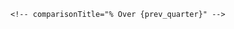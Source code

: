 <script>
 /** @type {import('./$types').PageData} */

// let quarters = props.entries_get_every_cik_qtr.map(item => (item.quarter)).reverse();
// let quarters_carousel = quarters;

// let years_active = quarters.length/4;
// let sliderValue = quarters.length -1;
// $: inputYearQuater = quarters[sliderValue];

// ##### Data for the main overview Line Chart
// let entries_get_every_cik_qtr = props.entries_get_every_cik_qtr;

// ##### Data for the dynamicly filtered Big Value components
// $: entries_get_every_cik_qtr_filtered = props.entries_get_every_cik_qtr.filter(d => d.quarter === inputYearQuater);
// // $: prev_quarter = entries_get_every_cik_qtr_filtered[0].prev_quarter;

// ##### Data for the dynamicly filtered DataTable and Treemap components
// $: entries_get_every_cik_qtr_cusip_filtered = props.entries_get_every_cik_qtr_cusip.filter(d => d.quarter === inputYearQuater);

// ###### formatting of numbers, currency, percentages
// const format_usd = '[>=1000000000000]$#,##0.0,,,,"T";[>=1000000000]$#,##0.0,,,"B";[>=1000000]$#,##0.0,,"M";$#,##0k'
// const format_shares = '[>=1000000000]#,##0.0,,,"B";[>=1000000]#,##0.0,"M";#,##0k'
// // ########################################################################
// let quarters3 = props.entries_get_overview_tr_closed.map(item => (item.quarter)).reverse();

// let sliderValue3 = quarters3.length -1;
// $: inputYearQuater3 = quarters3[sliderValue3];
// $: entries_get_overview_tr_closed_filtered = props.entries_get_overview_tr_closed.filter(d => d.quarter === inputYearQuater3);




</script>
<!-- {quarters} -->

<!-- # <span style="color: goldenrod;">{entries_get_every_cik_qtr[0].cik_name}</span>
## Active for **<span style="color: steelblue;">{years_active}</span>** years since **<span style="color: steelblue;">{quarters[0]}</span>** with the Total Cumulative Return of **<span style="color: {entries_get_every_cik_qtr[0].cum_pnl_per_cik_quarter < 0 ? 'red' : 'green'};">{entries_get_every_cik_qtr[0].cum_pnl_per_cik_quarter} %</span>** -->

<!-- <LineChart
title="Value($)"
    data={entries_get_every_cik_qtr}
    x=quarter_end_date
    y=value_usd fmt={format_usd}
    yFmt={format_usd}>
</LineChart>
<hr> -->

<!-- ## **<span style="color: steelblue;">Assets On</span>**: **<span style="color: goldenrod;">{inputYearQuater}</span>**
<Slider bind:quarters={quarters} bind:quarterValue={sliderValue} /> -->

<!-- **TODO**:*Play with the color of the slider rail and the trail. Try the same color as the lineChart*

**TODO**:*I need to test the brains out of the TWRR numbers. They are wrong. It's not only the bad raw data, but maybe the calculations are wrong too* -->

<!-- **TODO**:*Add a column with Position Duration* -->



    <!-- comparisonTitle="% Over {prev_quarter}" -->
<!-- <BigValue
    data={entries_get_every_cik_qtr_filtered}
    title="Value"
    value=value_usd  
    fmt={format_usd}
    comparison=prc_change_value
    Comparisonfmt='#0.01\%'  
    comparisonTitle="% QoQ"
/> -->

<!-- <BigValue
    data={entries_get_every_cik_qtr_filtered}
    title="Assets"
    value=num_assets   
    comparison=prc_change_num_assets
    Comparisonfmt='#0.01\%'  
    comparisonTitle="% QoQ"
/> 

<BigValue
    data={entries_get_every_cik_qtr_filtered}
    title="Qtr TWRR"
    value=roll_mean_cik_qtr_adj_median_sec_pnl_prc  
    fmt='#0\%'
    Comparisonfmt='#0.01\%'  
    comparison=roll_mean_cik_qtr_prc_change
    comparisonTitle="% QoQ"
/>  -->

<!-- <BigValue
    data={entries_get_every_cik_qtr_filtered}
    title="Cumulative TWRR"
    value=cum_pnl_per_cik_quarter  
    fmt='#0\%'
    Comparisonfmt='#0.01\%'  
    comparison=cum_pnl_per_cik_quarter_prc_change
    comparisonTitle="% QoQ"
/>  -->


<Tabs>
<Tab label="Table">
<!-- <DataTable data="{entries_get_every_cik_qtr_cusip_filtered}" link="cusip" search="true" rows=9> -->
    <!-- <Column id="name_of_issuer"  title='Asset' /> -->
    <!-- <Column id="value" fmt={'[>=1000000000000]$#,##0.0,,,,"T";[>=1000000000]$#,##0.0,,,"B";[>=1000000]$#,##0.0,,"M";$#,##0k'} lign="right"/> -->
    <!-- <Column id="prc_change_value" contentType=delta fmt='#0.01\%' title="Value(QoQ)" lign="left"/> -->
    <!-- <Column id="prc_change_shares" contentType=delta fmt='#0.01\%' title="Shares(QoQ)"/> -->
    <!-- <Column id="cusip_weight" title='Weight' fmt='#0.01\%' />
    <Column id="rolling_twrr" title='Asset TWRR' contentType=delta deltaSymbol=false fmt='#0.01\%' />     
</DataTable> -->
</Tab>

<Tab label="Chart">

<!-- <ECharts config={
    {title: {
            text: 'Value by Asset',
            left: 'center'},
        tooltip: {
        formatter: function (params) {
                    let value = params.data.value;
                    let formattedValue = '';
                    if (value >= 1e12) {
                        formattedValue = (value / 1e12).toLocaleString('en-US', { maximumFractionDigits: 2 }) + 'T';
                    } else if (value >= 1e9) {
                        formattedValue = (value / 1e9).toLocaleString('en-US', { maximumFractionDigits: 2 }) + 'B';
                    } else if (value >= 1e6) {
                        formattedValue = (value / 1e6).toLocaleString('en-US', { maximumFractionDigits: 2 }) + 'M';
                    } else {
                        formattedValue = value.toLocaleString('en-US', { maximumFractionDigits: 2 });
                    }
                    return `${params.data.name}<br/>
                    $${formattedValue}<br/>
                    ${(params.data.cusip_weight).toFixed(2)}% `;
                },
    },
        series: [
        {name: 'All Assets',
            type: 'treemap',
            data: entries_get_every_cik_qtr_cusip_filtered.map(item => ({
                    value: item.value,
                    name: item.cusip,
                    cusip_weight: item.cusip_weight
                })),
            label: {
                fontWeight: 'bold',
            position: 'insideTopLeft',
            show: true,
            formatter: '{b}'
            },
            emphasis: {
                label: {
                    show: true,
                    fontSize: '14',
                    fontWeight: 'bold'
                }
            },
            itemStyle: {
                gapWidth: 3,
                borderColor: 'white',
            },
        }
        ]
    }
}/> -->
</Tab>
</Tabs>

<!-- **TODO**:*Add more stats for individual superinvestor. Maybe the best and the worst trades, a new section on transactions...etc* -->

<!-- ## **<span style="color: steelblue;">Complete Transactions:</span>** **<span style="color: goldenrod;">{inputYearQuater3}</span>**

<Slider bind:quarters={quarters3} bind:quarterValue={sliderValue3} />

<DataTable data="{entries_get_overview_tr_closed_filtered}"   rows=9>
    <Column id="quarter"  title='Quarter'/>
    <Column id="num_closed_tr_per_qtr" title='# Transactions'/>
    <Column id="qtr_mean_tr_twr"  fmt='#0.01\%' title="Mean Qtr TWRR"/>
    <Column id="qtr_open_closed_tr_ratio" title='Open/Closed Ratio'/> 
</DataTable> -->













<!-- import Carousel from 'svelte-carousel'
import { browser } from '$app/environment';
import { invalidate } from '$app/navigation'; -->


<!-- // func to add and update search params based on the Slider's quarter
let updateSearchParams = (key, value) => {
    if (typeof window !== 'undefined') {
        const searchParams = new URLSearchParams(window.location.search);
        searchParams.set(key, value);
        const newUrl = `${window.location.pathname}?${searchParams.toString()}`;
        window.history.pushState({}, '', newUrl);
        invalidate('params:quarter_params');
    }
};    
$: {updateSearchParams('quarter_params', inputYearQuater)} -->

<!-- ////////////////////////////////////////////////////////// -->
<!-- corresponding load function -->

<!-- export async function load({ params, url, depends }) {
    const { superinvestor } = params;
    const quarter = url.searchParams.get('quarter_params');
    depends('params:quarter_params');
    
    return  { 
    entries_get_every_cik_qtr : get_every_cik_qtr(superinvestor),
    entries_get_every_cik_qtr_cusip : get_every_cik_qtr_cusip(superinvestor, quarter),
    entries_get_overview_tr_closed : get_overview_tr_closed(superinvestor)
    } ;
	}; -->
